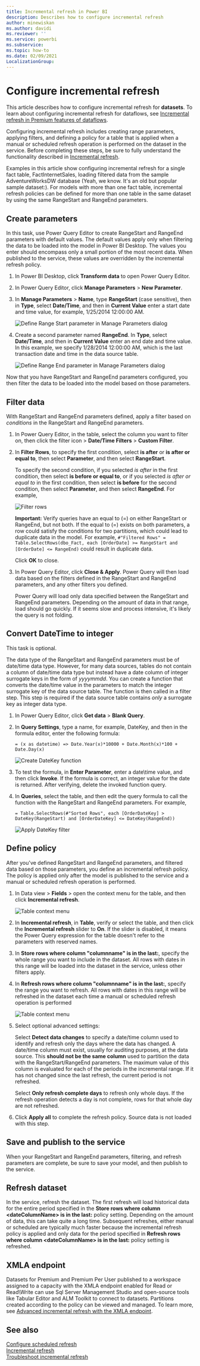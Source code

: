 ```yaml
---
title: Incremental refresh in Power BI
description: Describes how to configure incremental refresh
author: minewiskan
ms.author: davidi
ms.reviewer: ''
ms.service: powerbi
ms.subservice: 
ms.topic: how-to
ms.date: 02/09/2021
LocalizationGroup: 
---
```


# Configure incremental refresh

This article describes how to configure incremental refresh for **datasets**. To learn about configuring incremental refresh for dataflows, see [Incremental refresh in Premium features of dataflows](../transform-model/dataflows/dataflows-premium-features.md#incremental-refresh).

Configuring incremental refresh includes creating range parameters, applying filters, and defining a policy for a table that is applied when a manual or scheduled refresh operation is performed on the dataset in the service. Before completing these steps, be sure to fully understand the functionality described in [Incremental refresh](incremental-refresh-overview.md).

Examples in this article show configuring incremental refresh for a single fact table, FactInternetSales, loading filtered data from the sample AdventureWorksDW database (Yeah, we know. It's an old but popular sample dataset:). For models with more than one fact table, incremental refresh policies can be defined for more than one table in the same dataset by using the same RangeStart and RangeEnd parameters.

## Create parameters

In this task, use Power Query Editor to create RangeStart and RangeEnd parameters with default values. The default values apply only when filtering the data to be loaded into the model in Power BI Desktop. The values you enter should encompass only a small portion of the most recent data. When published to the service, these values are overridden by the incremental refresh policy.

1. In Power BI Desktop, click **Transform data** to open Power Query Editor.

1. In Power Query Editor, click **Manage Parameters** > **New Parameter**.

1. In **Manage Parameters** > **Name**, type **RangeStart** (case sensitive), then in **Type**, select **Date/Time**, and then in **Current Value** enter a start date and time value, for example, 1/25/2014 12:00:00 AM.

    ![Define Range Start parameter in Manage Parameters dialog](media/incremental-refresh-configure/create-range-start.png)

1. Create a second parameter named **RangeEnd**. In **Type**, select **Date/Time**, and then in **Current Value** enter an end date and time value. In this example, we specify 1/28/2014 12:00:00 AM, which is the last transaction date and time in the data source table.

    ![Define Range End parameter in Manage Parameters dialog](media/incremental-refresh-configure/create-range-end.png)

Now that you have RangeStart and RangeEnd parameters configured, you then filter the data to be loaded into the model based on those parameters.

## Filter data

With RangeStart and RangeEnd parameters defined, apply a filter based on *conditions* in the RangeStart and RangeEnd parameters.

1. In Power Query Editor, in the table, select the column you want to filter on, then click the filter icon > **Date/Time Filters** > **Custom Filter**.

1. In **Filter Rows**, to specify the first condition, select **is after** or **is after or equal to**, then select **Parameter**, and then select **RangeStart**.

    To specify the second condition, if you selected *is after* in the first condition, then select **is before or equal to**, or if you selected *is after or equal to* in the first condition, then select **is before** for the second condition, then select **Parameter**, and then select **RangeEnd**. For example,

    ![Filter rows](media/incremental-refresh-configure/filter-rows.png)

   **Important:** Verify queries have an equal to (=) on either RangeStart or RangeEnd, but not both. If the equal to (=) exists on both parameters, a row could satisfy the conditions for two partitions, which could lead to duplicate data in the model. For example, `#"Filtered Rows" = Table.SelectRows(dbo_Fact, each [OrderDate] >= RangeStart and [OrderDate] <= RangeEnd)` could result in duplicate data.

    Click **OK** to close.

1. In Power Query Editor, click **Close & Apply**. Power Query will then load data based on the filters defined in the RangeStart and RangeEnd parameters, and any other filters you defined.

    Power Query will load only data specified between the RangeStart and RangeEnd parameters. Depending on the amount of data in that range, load should go quickly. If it seems slow and process intensive, it's likely the query is not folding.

## Convert DateTime to integer

This task is optional.

The data type of the RangeStart and RangeEnd parameters must be of date/time data type. However, for many data sources, tables do not contain a column of date/time data type but instead have a date column of integer surrogate keys in the form of *yyyymmdd*. You can create a function that converts the date/time value in the parameters to match the integer surrogate key of the data source table. The function is then called in a filter step. This step is required if the data source table contains *only* a surrogate key as integer data type.

1. In Power Query Editor, click **Get data** > **Blank Query**.

1. In **Query Settings**, type a name, for example, DateKey, and then in the formula editor, enter the following formula:

    `= (x as datetime) => Date.Year(x)*10000 + Date.Month(x)*100 + Date.Day(x)`

    ![Create DateKey function](media/incremental-refresh-configure/datekey-function.png)

1. To test the formula, in **Enter Parameter**, enter a date\time value, and then click **Invoke**. If the formula is correct, an integer value for the date is returned. After verifying, delete the invoked function query.

1. In **Queries**, select the table, and then edit the query formula to call the function with the RangeStart and RangeEnd parameters. For example,

    `= Table.SelectRows(#"Sorted Rows", each [OrderDateKey] > DateKey(RangeStart) and [OrderDateKey] <= DateKey(RangeEnd))`

    ![Apply DateKey filter](media/incremental-refresh-configure/apply-datekey-filter.png)

## Define policy

After you've defined RangeStart and RangeEnd parameters, and filtered data based on those parameters, you define an incremental refresh policy. The policy is applied only after the model is published to the service and a manual or scheduled refresh operation is performed.

1. In Data view > **Fields** > open the context menu for the table, and then click **Incremental refresh**.

    ![Table context menu](media/incremental-refresh-configure/incremental-refresh-context-menu.png)

1. In **Incremental refresh**, in **Table**, verify or select the table, and then click the **Incremental refresh** slider to **On**. If the slider is disabled, it means the Power Query expression for the table doesn't refer to the parameters with reserved names.

1. In **Store rows where column "columnname" is in the last:**, specify the whole range you want to include in the dataset. All rows with dates in this range will be loaded into the dataset in the service, unless other filters apply.

1. In **Refresh rows where column "columnname" is in the last:**, specify the range you want to refresh. All rows with dates in this range will be refreshed in the dataset each time a manual or scheduled refresh operation is performed

    ![Table context menu](media/incremental-refresh-configure/incremental-refresh-policy-dialog.png)

1. Select optional advanced settings:

    Select **Detect data changes** to specify a date/time column used to identify and refresh only the days where the data has changed. A date/time column must exist, usually for auditing purposes, at the data source. This **should not be the same column** used to partition the data with the RangeStart/RangeEnd parameters. The maximum value of this column is evaluated for each of the periods in the incremental range. If it has not changed since the last refresh, the current period is not refreshed.

    Select **Only refresh complete days** to refresh only whole days. If the refresh operation detects a day is not complete, rows for that whole day are not refreshed.

1. Click **Apply all** to complete the refresh policy. Source data is not loaded with this step.

## Save and publish to the service

When your RangeStart and RangeEnd parameters, filtering, and refresh parameters are complete, be sure to save your model, and then publish to the service.

## Refresh dataset

In the service, refresh the dataset. The first refresh will load historical data for the entire period specified in the **Store rows where column \<dateColumnName> is in the last:** policy setting. Depending on the amount of data, this can take quite a long time. Subsequent refreshes, either manual or scheduled are typically much faster because the incremental refresh policy is applied and only data for the period specified in **Refresh rows where column \<dateColumnName> is in the last:** policy setting is refreshed.

## XMLA endpoint

Datasets for Premium and Premium Per User published to a workspace assigned to a capacity with the XMLA endpoint enabled for Read or Read\Write can use Sql Server Management Studio and open-source tools like Tabular Editor and ALM Toolkit to connect to datasets. Partitions created according to the policy can be viewed and managed. To learn more, see [Advanced incremental refresh with the XMLA endpoint](incremental-refresh-xmla.md).

## See also

[Configure scheduled refresh](../connect-data/refresh-scheduled-refresh.md)  
[Incremental refresh](incremental-refresh-overview.md)  
[Troubleshoot incremental refresh](incremental-refresh-troubleshoot.md)

